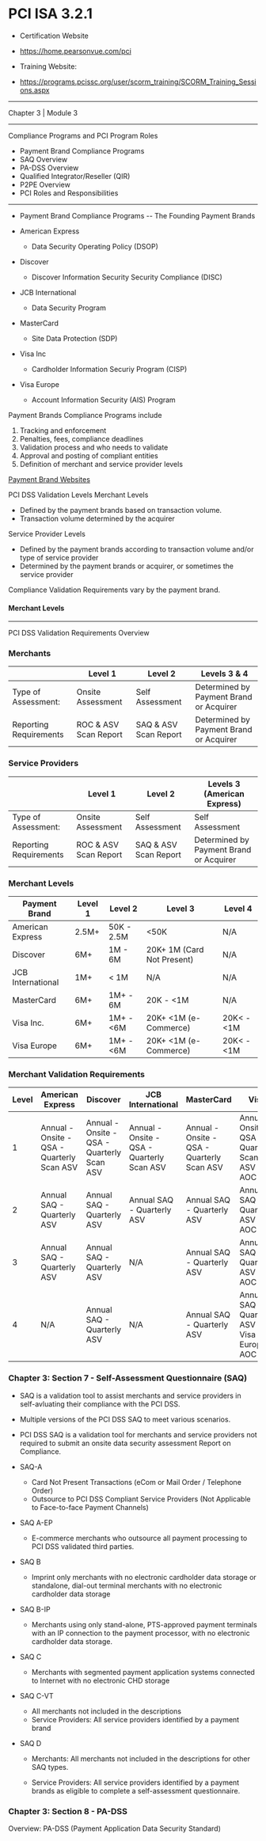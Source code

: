 # PCI ISA 3.2.1

- Certification Website
- <https://home.pearsonvue.com/pci>

- Training Website:
- <https://programs.pcissc.org/user/scorm_training/SCORM_Training_Sessions.aspx>

---
Chapter 3 | Module 3

---

Compliance Programs and PCI Program Roles

- Payment Brand Compliance Programs
- SAQ Overview
- PA-DSS Overview
- Qualified Integrator/Reseller (QIR)
- P2PE Overview
- PCI Roles and Responsibilities

---

- Payment Brand Compliance Programs
 -- The Founding Payment Brands

- American Express
  - Data Security Operating Policy (DSOP)
- Discover
  - Discover Information Security Security Compliance (DISC)
- JCB International
  - Data Security Program
- MasterCard
  - Site Data Protection (SDP)
- Visa Inc
  - Cardholder Information Securiy Program (CISP)
- Visa Europe
  - Account Information Security (AIS) Program

Payment Brands Compliance Programs include

1. Tracking and enforcement
2. Penalties, fees, compliance deadlines
3. Validation process and who needs to validate
4. Approval and posting of compliant entities
5. Definition of merchant and service provider levels

[Payment Brand Websites](https://pcissc.secure.force.com/faq/articles/Frequently_Asked_Question/How-do-I-contact-the-payment-card-brands?q=contact+brand&l=en_US&fs=Search&)

PCI DSS Validation Levels
Merchant Levels

- Defined by the payment brands based on transaction volume.
- Transaction volume determined by the acquirer

Service Provider Levels

- Defined by the payment brands according to transaction volume and/or type of service provider
- Determined by the payment brands or acquirer, or sometimes the service provider

Compliance Validation Requirements vary by the payment brand.

#### Merchant Levels

---

PCI DSS Validation Requirements Overview

### Merchants

|   | Level 1 | Level 2 | Levels 3 & 4 | 
| ----------- | ----------- | ----------- | ----------- |
| Type of Assessment: | Onsite Assessment | Self Assessment | Determined by Payment Brand or Acquirer |
| Reporting Requirements | ROC & ASV Scan Report | SAQ & ASV Scan Report | Determined by Payment Brand or Acquirer |

### Service Providers

|   | Level 1 | Level 2 | Levels 3 (American Express) | 
| ----------- | ----------- | ----------- | ----------- |
| Type of Assessment: | Onsite Assessment | Self Assessment | Self Assessment | 
| Reporting Requirements | ROC & ASV Scan Report | SAQ & ASV Scan Report | Determined by Payment Brand or Acquirer |

### Merchant Levels

| Payment Brand | Level 1 | Level 2 | Level 3 | Level 4 | 
|----------- | -----------| -----------| -----------| -----------|
|American Express |2.5M+ |50K - 2.5M|<50K |N/A  |
|Discover |6M+ |1M - 6M|20K+ 1M (Card Not Present)|N/A|
|JCB International |1M+ |< 1M |N/A |N/A|
|MasterCard |6M+ |1M+  - 6M |20K - <1M| N/A|
|Visa Inc.|6M+ |1M+ - <6M |20K+ <1M (e-Commerce)|20K< - <1M |
|Visa Europe |6M+ |1M+ - <6M |20K+ <1M (e-Commerce)|20K< - <1M |

### Merchant Validation Requirements

| Level | American Express | Discover | JCB International | MasterCard | Visa |
|----------- | -----------| -----------| -----------| -----------| -----------|
|1|Annual - Onsite - QSA - Quarterly Scan ASV |Annual - Onsite - QSA - Quarterly Scan ASV |Annual - Onsite - QSA - Quarterly Scan ASV |Annual - Onsite - QSA - Quarterly Scan ASV |Annual - Onsite - QSA - Quarterly Scan ASV - AOC|
|2|Annual SAQ - Quarterly ASV|Annual SAQ - Quarterly ASV|Annual SAQ - Quarterly ASV|Annual SAQ - Quarterly ASV|Annual SAQ - Quarterly ASV - AOC|
|3|Annual SAQ - Quarterly ASV|Annual SAQ - Quarterly ASV|N/A|Annual SAQ - Quarterly ASV|Annual SAQ - Quarterly ASV - AOC|
|4|N/A|Annual SAQ - Quarterly ASV|N/A|Annual SAQ - Quarterly ASV|Annual SAQ - Quarterly ASV - Visa Europe AOC|


### Chapter 3: Section 7 - Self-Assessment Questionnaire (SAQ)

- SAQ is a validation tool to assist merchants and service providers in self-avluating their compliance with the PCI DSS.
- Multiple versions of the PCI DSS SAQ to meet various scenarios.
- PCI DSS SAQ is a validation tool for merchants and service providers not required to submit an onsite data security assessment Report on Compliance.

- SAQ-A
  - Card Not Present Transactions (eCom or Mail Order / Telephone Order)
  - Outsource to PCI DSS Compliant Service Providers (Not Applicable to Face-to-face Payment Channels)

- SAQ A-EP
  - E-commerce merchants who outsource all payment processing to PCI DSS validated third parties.

- SAQ B
  - Imprint only merchants with no electronic cardholder data storage or standalone, dial-out terminal merchants with no electronic cardholder data storage

- SAQ B-IP
  - Merchants using only stand-alone, PTS-approved payment terminals with an IP connection to the payment processor, with no electronic cardholder data storage.

- SAQ C
  - Merchants with segmented payment application systems connected to Internet with no electronic CHD storage

- SAQ C-VT
  - All merchants not included in the descriptions
  - Service Providers: All service providers identified by a payment brand

- SAQ D
  - Merchants: All merchants not included in the descriptions for other SAQ types.

  - Service Providers: All service providers identified by a payment brands as eligible to complete a self-assessment questionnaire.

### Chapter 3: Section 8 - PA-DSS

Overview: PA-DSS (Payment Application Data Security Standard)
